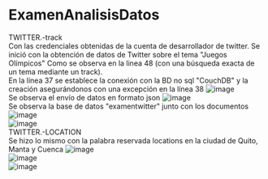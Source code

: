 # ExamenAnalisisDatos
TWITTER.-track
<br/>
Con las credenciales obtenidas de la cuenta de desarrollador de twitter. 
Se inició con la obtención de datos de Twitter sobre el tema "Juegos Olímpicos" Como se observa en la linea 48 (con una búsqueda exacta de un tema mediante un track).
<br/>
En la línea 37 se establece la conexión con la BD no sql "CouchDB" y la creación asegurándonos con una excepción en la línea 38 
![image](https://user-images.githubusercontent.com/66775663/127720979-46733db8-a21d-4a15-916d-9cb15a1520f1.png)
<br/>
Se observa el envío de datos en formato json
![image](https://user-images.githubusercontent.com/66775663/127721267-ff57212e-e1de-40d1-b286-64fb2cf3a455.png)
<br />
Se observa la base de datos "examentwitter" junto con los documentos 
![image](https://user-images.githubusercontent.com/66775663/127721603-149cfe19-590c-4612-a983-c370aaadb0b4.png) 
<br/>
![image](https://user-images.githubusercontent.com/66775663/127721516-a595fc84-d230-45a5-b637-53c8a600207f.png)
<br/>
TWITTER.-LOCATION
<br/>
Se hizo lo mismo con la palabra reservada locations en la ciudad de Quito, Manta y Cuenca
![image](https://user-images.githubusercontent.com/66775663/127722969-30470c16-c39a-429e-a682-28ef5b8ceae7.png)
<br/>
![image](https://user-images.githubusercontent.com/66775663/127722971-c66a0fc8-583f-4f45-a947-3bead47e45c9.png)
<br/>
![image](https://user-images.githubusercontent.com/66775663/127722977-37c35f5b-4c8a-43e6-b09e-1ff1f327b46b.png)






